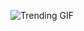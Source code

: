 
<!-- GIF_SECTION -->
![Trending GIF](https://media3.giphy.com/media/v1.Y2lkPThiYjIxNzcybG05dmhyZ2R2a2ZlNGJ0YXV6b3ExaGhzdGZ4YjA2bGl3cDgyNDRkOCZlcD12MV9naWZzX3NlYXJjaCZjdD1n/6Wnvo39hEt48TNQmWf/giphy.gif)
<!-- END_GIF_SECTION -->
